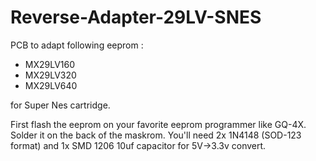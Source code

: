 # Reverse-Adapter-29LV-SNES

PCB to adapt following eeprom :

- MX29LV160
- MX29LV320
- MX29LV640

for Super Nes cartridge.

First flash the eeprom on your favorite eeprom programmer like GQ-4X.
Solder it on the back of the maskrom.
You'll need 2x 1N4148 (SOD-123 format) and 1x SMD 1206 10uf capacitor for 5V->3.3v convert. 

